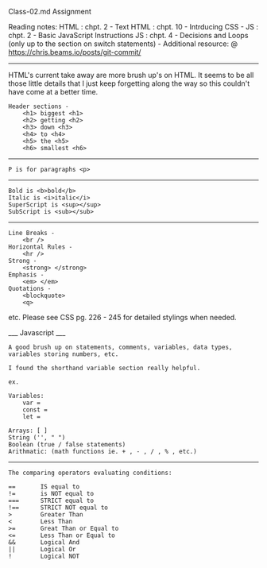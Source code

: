 Class-02.md Assignment

Reading notes:
    HTML : chpt. 2 - Text
    HTML : chpt. 10 - Intrducing CSS
    -
    JS : chpt. 2 - Basic JavaScript Instructions
    JS : chpt. 4 - Decisions and Loops (only up to the section on switch statements)
    -
    Additional resource: 
    @    https://chris.beams.io/posts/git-commit/

---

HTML's current take away are more brush up's on HTML.
It seems to be all those little details that I just keep forgetting along the way so this couldn't have come at a better time. 

    Header sections - 
        <h1> biggest <h1>
        <h2> getting <h2>
        <h3> down <h3>
        <h4> to <h4>
        <h5> the <h5>
        <h6> smallest <h6>
___
    P is for paragraphs <p>
___
    Bold is <b>bold</b>
    Italic is <i>italic</i>
    SuperScript is <sup></sup>
    SubScript is <sub></sub>
___
    Line Breaks - 
        <br />
    Horizontal Rules -
        <hr />
    Strong - 
        <strong> </strong>
    Emphasis -
        <em> </em>
    Quotations -
        <blockquote>
        <q>
etc.
    Please see CSS pg. 226 - 245 for detailed stylings when needed.

___ Javascript ___

    A good brush up on statements, comments, variables, data types, variables storing numbers, etc. 

    I found the shorthand variable section really helpful. 

    ex.

    Variables: 
        var = 
        const = 
        let =

    Arrays: [ ]
    String ('', " ")
    Boolean (true / false statements)    
    Arithmatic: (math functions ie. + , - , / , % , etc.)

___
    The comparing operators evaluating conditions: 

    ==       IS equal to 
    !=       is NOT equal to 
    ===      STRICT equal to
    !==      STRICT NOT equal to 
    >        Greater Than
    <        Less Than
    >=       Great Than or Equal to
    <=       Less Than or Equal to
    &&       Logical And
    ||       Logical Or
    !        Logical NOT